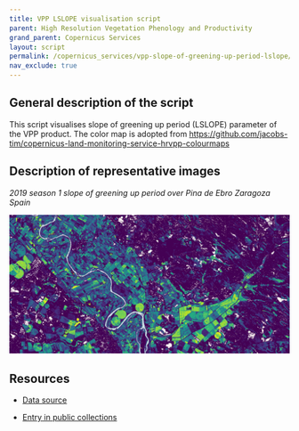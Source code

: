 ```yaml
---
title: VPP LSLOPE visualisation script
parent: High Resolution Vegetation Phenology and Productivity
grand_parent: Copernicus Services
layout: script
permalink: /copernicus_services/vpp-slope-of-greening-up-period-lslope/
nav_exclude: true
---
```



## General description of the script  
This script visualises slope of greening up period  (LSLOPE) parameter of the VPP product. The color map is adopted from https://github.com/jacobs-tim/copernicus-land-monitoring-service-hrvpp-colourmaps 

  
## Description of representative images
*2019 season 1 slope of greening up period over Pina de Ebro Zaragoza Spain* 

![LSLOPE Pina de Ebro Zaragoza Spain](fig/pina-de-ebro-spain.PNG)

## Resources

- [Data source](https://land.copernicus.eu/pan-european/biophysical-parameters/high-resolution-vegetation-phenology-and-productivity)

- [Entry in public collections](https://github.com/sentinel-hub/public-collections/tree/main/collections/vegetation-phenology-and-productivity-parameters-season-1)
